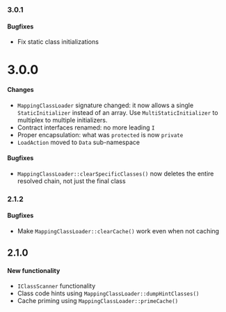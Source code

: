 ### 3.0.1

#### Bugfixes

* Fix static class initializations

# 3.0.0

#### Changes

* `MappingClassLoader` signature changed: it now allows a single 
  `StaticInitializer` instead of an array. Use `MultiStaticInitializer` to
  multiplex to multiple initializers.
* Contract interfaces renamed: no more leading `I`
* Proper encapsulation: what was `protected` is now `private`
* `LoadAction` moved to `Data` sub-namespace

#### Bugfixes

* `MappingClassLoader::clearSpecificClasses()` now deletes the entire resolved 
  chain, not just the final class

### 2.1.2

#### Bugfixes

* Make `MappingClassLoader::clearCache()` work even when not caching

## 2.1.0

#### New functionality
* `IClassScanner` functionality
*  Class code hints using `MappingClassLoader::dumpHintClasses()`
*  Cache priming using `MappingClassLoader::primeCache()`
